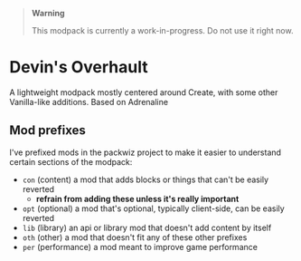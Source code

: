 > **Warning**
> 
> This modpack is currently a work-in-progress. Do not use it right now.

# Devin's Overhault

A lightweight modpack mostly centered around Create, with some other Vanilla-like additions. Based on Adrenaline

## Mod prefixes

I've prefixed mods in the packwiz project to make it easier to understand certain sections of the modpack:

- `con` (content) a mod that adds blocks or things that can't be easily reverted
  - **refrain from adding these unless it's really important**
- `opt` (optional) a mod that's optional, typically client-side, can be easily reverted
- `lib` (library) an api or library mod that doesn't add content by itself
- `oth` (other) a mod that doesn't fit any of these other prefixes
- `per` (performance) a mod meant to improve game performance
